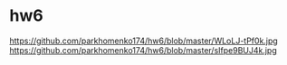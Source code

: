 # hw6
https://github.com/parkhomenko174/hw6/blob/master/WLoLJ-tPf0k.jpg
https://github.com/parkhomenko174/hw6/blob/master/sIfpe9BUJ4k.jpg
